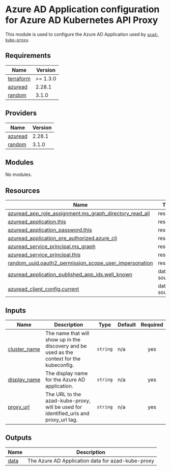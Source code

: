 # Azure AD Application configuration for Azure AD Kubernetes API Proxy

This module is used to configure the Azure AD Application used by [`azad-kube-proxy`](https://github.com/XenitAB/azad-kube-proxy).

## Requirements

| Name | Version |
|------|---------|
| <a name="requirement_terraform"></a> [terraform](#requirement\_terraform) | >= 1.3.0 |
| <a name="requirement_azuread"></a> [azuread](#requirement\_azuread) | 2.28.1 |
| <a name="requirement_random"></a> [random](#requirement\_random) | 3.1.0 |

## Providers

| Name | Version |
|------|---------|
| <a name="provider_azuread"></a> [azuread](#provider\_azuread) | 2.28.1 |
| <a name="provider_random"></a> [random](#provider\_random) | 3.1.0 |

## Modules

No modules.

## Resources

| Name | Type |
|------|------|
| [azuread_app_role_assignment.ms_graph_directory_read_all](https://registry.terraform.io/providers/hashicorp/azuread/2.28.1/docs/resources/app_role_assignment) | resource |
| [azuread_application.this](https://registry.terraform.io/providers/hashicorp/azuread/2.28.1/docs/resources/application) | resource |
| [azuread_application_password.this](https://registry.terraform.io/providers/hashicorp/azuread/2.28.1/docs/resources/application_password) | resource |
| [azuread_application_pre_authorized.azure_cli](https://registry.terraform.io/providers/hashicorp/azuread/2.28.1/docs/resources/application_pre_authorized) | resource |
| [azuread_service_principal.ms_graph](https://registry.terraform.io/providers/hashicorp/azuread/2.28.1/docs/resources/service_principal) | resource |
| [azuread_service_principal.this](https://registry.terraform.io/providers/hashicorp/azuread/2.28.1/docs/resources/service_principal) | resource |
| [random_uuid.oauth2_permission_scope_user_impersonation](https://registry.terraform.io/providers/hashicorp/random/3.1.0/docs/resources/uuid) | resource |
| [azuread_application_published_app_ids.well_known](https://registry.terraform.io/providers/hashicorp/azuread/2.28.1/docs/data-sources/application_published_app_ids) | data source |
| [azuread_client_config.current](https://registry.terraform.io/providers/hashicorp/azuread/2.28.1/docs/data-sources/client_config) | data source |

## Inputs

| Name | Description | Type | Default | Required |
|------|-------------|------|---------|:--------:|
| <a name="input_cluster_name"></a> [cluster\_name](#input\_cluster\_name) | The name that will show up in the discovery and be used as the context for the kubeconfig. | `string` | n/a | yes |
| <a name="input_display_name"></a> [display\_name](#input\_display\_name) | The display name for the Azure AD application. | `string` | n/a | yes |
| <a name="input_proxy_url"></a> [proxy\_url](#input\_proxy\_url) | The URL to the azad-kube-proxy, will be used for identified\_uris and proxy\_url tag. | `string` | n/a | yes |

## Outputs

| Name | Description |
|------|-------------|
| <a name="output_data"></a> [data](#output\_data) | The Azure AD Application data for azad-kube-proxy |
